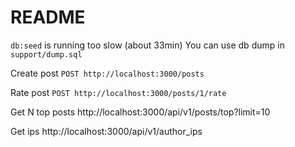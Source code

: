 # README

`db:seed` is running too slow (about 33min)
You can use db dump in `support/dump.sql`

Create post
`POST http://localhost:3000/posts`

Rate post
`POST http://localhost:3000/posts/1/rate`

Get N top posts
http://localhost:3000/api/v1/posts/top?limit=10

Get ips
http://localhost:3000/api/v1/author_ips